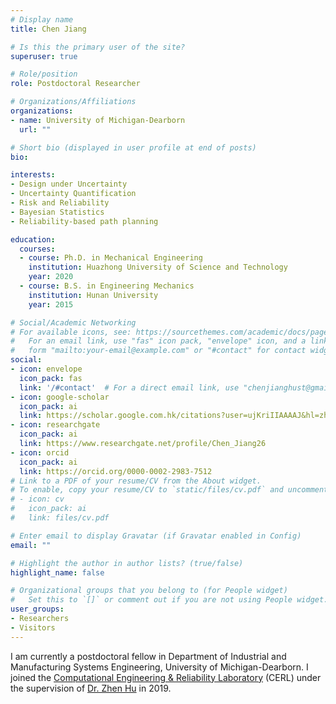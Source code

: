```yaml
---
# Display name
title: Chen Jiang

# Is this the primary user of the site?
superuser: true

# Role/position
role: Postdoctoral Researcher

# Organizations/Affiliations
organizations:
- name: University of Michigan-Dearborn
  url: ""

# Short bio (displayed in user profile at end of posts)
bio: 

interests:
- Design under Uncertainty
- Uncertainty Quantification
- Risk and Reliability
- Bayesian Statistics
- Reliability-based path planning

education:
  courses:
  - course: Ph.D. in Mechanical Engineering
    institution: Huazhong University of Science and Technology
    year: 2020
  - course: B.S. in Engineering Mechanics
    institution: Hunan University
    year: 2015

# Social/Academic Networking
# For available icons, see: https://sourcethemes.com/academic/docs/page-builder/#icons
#   For an email link, use "fas" icon pack, "envelope" icon, and a link in the
#   form "mailto:your-email@example.com" or "#contact" for contact widget.
social:
- icon: envelope
  icon_pack: fas
  link: '/#contact'  # For a direct email link, use "chenjianghust@gmail.com".
- icon: google-scholar
  icon_pack: ai
  link: https://scholar.google.com.hk/citations?user=ujKriIIAAAAJ&hl=zh-CN&authuser=1
- icon: researchgate
  icon_pack: ai
  link: https://www.researchgate.net/profile/Chen_Jiang26  
- icon: orcid
  icon_pack: ai
  link: https://orcid.org/0000-0002-2983-7512
# Link to a PDF of your resume/CV from the About widget.
# To enable, copy your resume/CV to `static/files/cv.pdf` and uncomment the lines below.
# - icon: cv
#   icon_pack: ai
#   link: files/cv.pdf

# Enter email to display Gravatar (if Gravatar enabled in Config)
email: ""

# Highlight the author in author lists? (true/false)
highlight_name: false

# Organizational groups that you belong to (for People widget)
#   Set this to `[]` or comment out if you are not using People widget.
user_groups:
- Researchers
- Visitors
---
```


I am currently a postdoctoral fellow in Department of Industrial and Manufacturing Systems Engineering, University of Michigan-Dearborn. I joined the [Computational Engineering & Reliability Laboratory](http://reliadesign.net/) (CERL) under the supervision of [Dr. Zhen Hu](https://umdearborn.edu/users/zhennhu) in 2019.
